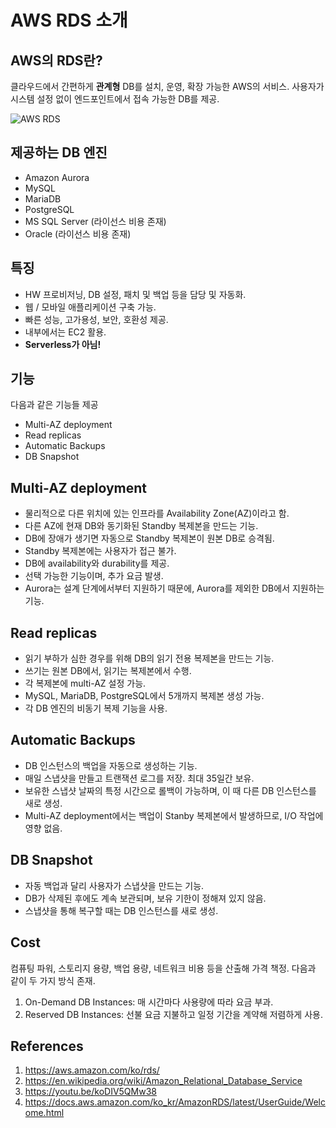 # AWS RDS 소개

## AWS의 RDS란?

클라우드에서 간편하게 **관계형** DB를 설치, 운영, 확장 가능한 AWS의 서비스. 사용자가 시스템 설정 없이 엔드포인트에서 접속 가능한 DB를 제공.

![AWS RDS](https://d1.awsstatic.com/video-thumbs/RDS/product-page-diagram_Amazon-RDS-Regular-Deployment_HIW-V2%402x.48d9e15ae53221e362d8917805c3ddee68a107eb.png)

## 제공하는 DB 엔진

- Amazon Aurora
- MySQL
- MariaDB
- PostgreSQL
- MS SQL Server (라이선스 비용 존재)
- Oracle (라이선스 비용 존재)

## 특징

- HW 프로비저닝, DB 설정, 패치 및 백업 등을 담당 및 자동화.
- 웹 / 모바일 애플리케이션 구축 가능.
- 빠른 성능, 고가용성, 보안, 호환성 제공.
- 내부에서는 EC2 활용.
- **Serverless가 아님!**

## 기능

다음과 같은 기능들 제공

- Multi-AZ deployment
- Read replicas
- Automatic Backups
- DB Snapshot

## Multi-AZ deployment

- 물리적으로 다른 위치에 있는 인프라를 Availability Zone(AZ)이라고 함.
- 다른 AZ에 현재 DB와 동기화된 Standby 복제본을 만드는 기능.
- DB에 장애가 생기면 자동으로 Standby 복제본이 원본 DB로 승격됨.
- Standby 복제본에는 사용자가 접근 불가.
- DB에 availability와 durability를 제공.
- 선택 가능한 기능이며, 추가 요금 발생.
- Aurora는 설계 단계에서부터 지원하기 때문에, Aurora를 제외한 DB에서 지원하는 기능.

## Read replicas

- 읽기 부하가 심한 경우를 위해 DB의 읽기 전용 복제본을 만드는 기능.
- 쓰기는 원본 DB에서, 읽기는 복제본에서 수행.
- 각 복제본에 multi-AZ 설정 가능.
- MySQL, MariaDB, PostgreSQL에서 5개까지 복제본 생성 가능.
- 각 DB 엔진의 비동기 복제 기능을 사용.

## Automatic Backups

- DB 인스턴스의 백업을 자동으로 생성하는 기능.
- 매일 스냅샷을 만들고 트랜잭션 로그를 저장. 최대 35일간 보유.
- 보유한 스냅샷 날짜의 특정 시간으로 롤백이 가능하며, 이 때 다른 DB 인스턴스를 새로 생성.
- Multi-AZ deployment에서는 백업이 Stanby 복제본에서 발생하므로, I/O 작업에 영향 없음.

## DB Snapshot

- 자동 백업과 달리 사용자가 스냅샷을 만드는 기능.
- DB가 삭제된 후에도 계속 보관되며, 보유 기한이 정해져 있지 않음.
- 스냅샷을 통해 복구할 때는 DB 인스턴스를 새로 생성.

## Cost

컴퓨팅 파워, 스토리지 용량, 백업 용량, 네트워크 비용 등을 산출해 가격 책정. 다음과 같이 두 가지 방식 존재.

1. On-Demand DB Instances: 매 시간마다 사용량에 따라 요금 부과.
2. Reserved DB Instances: 선불 요금 지불하고 일정 기간을 계약해 저렴하게 사용.

## References

1. https://aws.amazon.com/ko/rds/
2. https://en.wikipedia.org/wiki/Amazon_Relational_Database_Service
3. https://youtu.be/koDIV5QMw38
4. https://docs.aws.amazon.com/ko_kr/AmazonRDS/latest/UserGuide/Welcome.html
